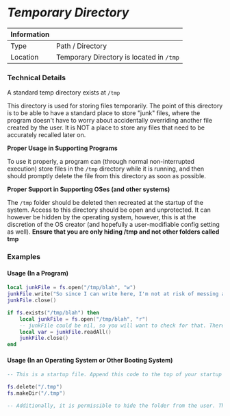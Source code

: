 # _Temporary Directory_
| Information	|																						                                            |
|-------------|---------------------------------------------------------------------------------------|
| Type		  	| Path / Directory									
| Location	| Temporary Directory is located in `/tmp`	|

### Technical Details
A standard temp directory exists at `/tmp`

This directory is used for storing files temporarily. The point of this directory is to be able to have a standard place to store "junk" files, where the program doesn't have to worry about accidentally overriding another file created by the user. It is NOT a place to store any files that need to be accurately recalled later on.

**Proper Usage in Supporting Programs**

To use it properly, a program can (through normal non-interrupted execution) store files in the `/tmp` directory while it is running, and then should promptly delete the file from this directory as soon as possible.

**Proper Support in Supporting OSes (and other systems)**

The `/tmp` folder should be deleted then recreated at the startup of the system. Access to this directory should be open and unprotected. It can however be hidden by the operating system, however, this is at the discretion of the OS creator (and hopefully a user-modifiable config setting as well). **Ensure that you are only hiding /tmp and not other folders called tmp**

### Examples

#### Usage (In a Program)
```Lua
local junkFile = fs.open("/tmp/blah", "w")
junkFile.write("So since I can write here, I'm not at risk of messing a user's stuff up.")
junkFile.close()

if fs.exists("/tmp/blah") then
	local junkFile = fs.open("/tmp/blah", "r")
	-- junkFile could be nil, so you will want to check for that. There is no guarentee the file still exists - the temp directory is not persistent.
    local var = junkFile.readAll()
    junkFile.close()
end
```

#### Usage (In an Operating System or Other Booting System)
```Lua
-- This is a startup file. Append this code to the top of your startup file (or close to it) to adhere to the standard.

fs.delete("/.tmp")
fs.makeDir("/.tmp")

-- Additionally, it is permissible to hide the folder from the user. The tmp directory might not need to be seen on every OS depending on your target userbase. PLEASE ENSURE YOU ARE ONLY HIDING "/tmp" AND NOT OTHER FOLDERS CALLED "tmp" IF YOU ARE LOOKING TO ONLY FOLLOW THIS STANDARD. This standard doesn't cover program-specific temp folders.
```
